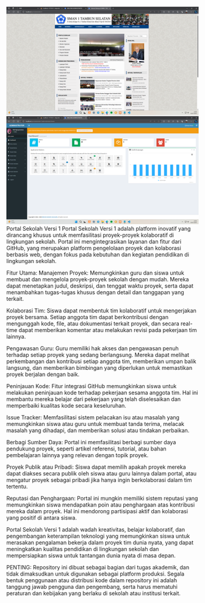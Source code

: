 ![Deskripsi Gambar](ss/Screenshot(2263).png)
![Deskripsi Gambar](ss/Screenshot(2262).png)
Portal Sekolah Versi 1
Portal Sekolah Versi 1 adalah platform inovatif yang dirancang khusus untuk memfasilitasi proyek-proyek kolaboratif di lingkungan sekolah. Portal ini mengintegrasikan layanan dan fitur dari GitHub, yang merupakan platform pengelolaan proyek dan kolaborasi berbasis web, dengan fokus pada kebutuhan dan kegiatan pendidikan di lingkungan sekolah.

Fitur Utama:
Manajemen Proyek: Memungkinkan guru dan siswa untuk membuat dan mengelola proyek-proyek sekolah dengan mudah. Mereka dapat menetapkan judul, deskripsi, dan tenggat waktu proyek, serta dapat menambahkan tugas-tugas khusus dengan detail dan tanggapan yang terkait.

Kolaborasi Tim: Siswa dapat membentuk tim kolaboratif untuk mengerjakan proyek bersama. Setiap anggota tim dapat berkontribusi dengan mengunggah kode, file, atau dokumentasi terkait proyek, dan secara real-time dapat memberikan komentar atau melakukan revisi pada pekerjaan tim lainnya.

Pengawasan Guru: Guru memiliki hak akses dan pengawasan penuh terhadap setiap proyek yang sedang berlangsung. Mereka dapat melihat perkembangan dan kontribusi setiap anggota tim, memberikan umpan balik langsung, dan memberikan bimbingan yang diperlukan untuk memastikan proyek berjalan dengan baik.

Peninjauan Kode: Fitur integrasi GitHub memungkinkan siswa untuk melakukan peninjauan kode terhadap pekerjaan sesama anggota tim. Hal ini membantu mereka belajar dari pekerjaan yang telah diselesaikan dan memperbaiki kualitas kode secara keseluruhan.

Issue Tracker: Memfasilitasi sistem pelacakan isu atau masalah yang memungkinkan siswa atau guru untuk membuat tanda terima, melacak masalah yang dihadapi, dan memberikan solusi atau tindakan perbaikan.

Berbagi Sumber Daya: Portal ini memfasilitasi berbagi sumber daya pendukung proyek, seperti artikel referensi, tutorial, atau bahan pembelajaran lainnya yang relevan dengan topik proyek.

Proyek Publik atau Pribadi: Siswa dapat memilih apakah proyek mereka dapat diakses secara publik oleh siswa atau guru lainnya dalam portal, atau mengatur proyek sebagai pribadi jika hanya ingin berkolaborasi dalam tim tertentu.

Reputasi dan Penghargaan: Portal ini mungkin memiliki sistem reputasi yang memungkinkan siswa mendapatkan poin atau penghargaan atas kontribusi mereka dalam proyek. Hal ini mendorong partisipasi aktif dan kolaborasi yang positif di antara siswa.

Portal Sekolah Versi 1 adalah wadah kreativitas, belajar kolaboratif, dan pengembangan keterampilan teknologi yang memungkinkan siswa untuk merasakan pengalaman bekerja dalam proyek tim dunia nyata, yang dapat meningkatkan kualitas pendidikan di lingkungan sekolah dan mempersiapkan siswa untuk tantangan dunia nyata di masa depan.

PENTING: Repository ini dibuat sebagai bagian dari tugas akademik, dan tidak dimaksudkan untuk digunakan sebagai platform produksi. Segala bentuk penggunaan atau distribusi kode dalam repository ini adalah tanggung jawab pengguna dan pengembang, serta harus mematuhi peraturan dan kebijakan yang berlaku di sekolah atau institusi terkait.
